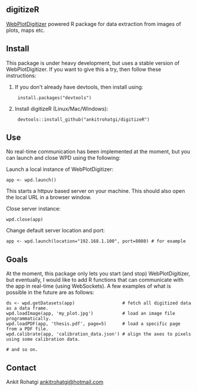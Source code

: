 digitizeR
---------

[WebPlotDigitizer](http://arohatgi.info/WebPlotDigitizer) powered R package for data extraction from images of plots, maps etc.

Install
-------

This package is under heavy development, but uses a stable version of WebPlotDigitizer. If you want to give this a try, then follow these instructions:


1) If you don't already have devtools, then install using:

        install.packages("devtools")
    
2) Install digitizeR (Linux/Mac/Windows):
    
        devtools::install_github("ankitrohatgi/digitizeR")
        
Use
---

No real-time communication has been implemented at the moment, but you can launch and close WPD using the following:

Launch a local instance of WebPlotDigitizer:

    app <- wpd.launch()
    
This starts a httpuv based server on your machine. This should also open the local URL in a browser window.

Close server instance:

    wpd.close(app)

Change default server location and port:

    app <- wpd.launch(location="192.168.1.100", port=8080) # for example

Goals
-----

At the moment, this package only lets you start (and stop) WebPlotDigitizer, but eventually, I would like to add R functions that can communicate with the app in real-time (using WebSockets). A few examples of what is possible in the future are as follows:

    ds <- wpd.getDatasets(app)                  # fetch all digitized data as a data frame.
    wpd.loadImage(app, 'my_plot.jpg')           # load an image file programmatically.
    wpd.loadPDF(app, 'thesis.pdf', page=5)      # load a specific page from a PDF file.
    wpd.calibrate(app, 'calibration_data.json') # align the axes to pixels using some calibration data.
    
    # and so on.

Contact
-------

Ankit Rohatgi <ankitrohatgi@hotmail.com>
